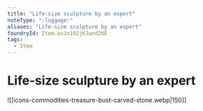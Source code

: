 ```yaml
---
title: "Life‑size sculpture by an expert"
noteType: ":luggage:"
aliases: "Life‑size sculpture by an expert"
foundryId: Item.ov1n1O2jKJwnd20E
tags:
  - Item
---
```


# Life‑size sculpture by an expert
![[icons-commodities-treasure-bust-carved-stone.webp|150]]
